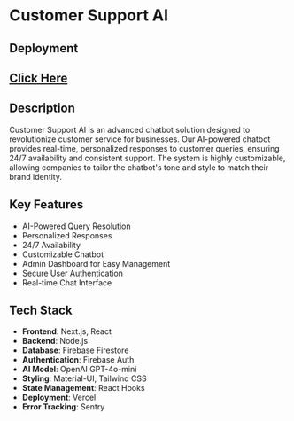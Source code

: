 # Customer Support AI
## Deployment
## [Click Here](customer-support-ai-ten.vercel.app)
## Description
Customer Support AI is an advanced chatbot solution designed to revolutionize customer service for businesses. Our AI-powered chatbot provides real-time, personalized responses to customer queries, ensuring 24/7 availability and consistent support. The system is highly customizable, allowing companies to tailor the chatbot's tone and style to match their brand identity.
## Key Features
- AI-Powered Query Resolution
- Personalized Responses
- 24/7 Availability
- Customizable Chatbot
- Admin Dashboard for Easy Management
- Secure User Authentication
- Real-time Chat Interface
## Tech Stack
- **Frontend**: Next.js, React
- **Backend**: Node.js
- **Database**: Firebase Firestore
- **Authentication**: Firebase Auth
- **AI Model**: OpenAI GPT-4o-mini
- **Styling**: Material-UI, Tailwind CSS
- **State Management**: React Hooks
- **Deployment**: Vercel
- **Error Tracking**: Sentry
